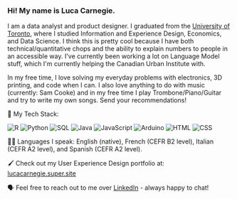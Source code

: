 ### Hi! My name is Luca Carnegie. 

I am a data analyst and product designer. I graduated from the [University of Toronto](https://www.utoronto.ca/), where I studied Information and Experience Design, Economics, and Data Science. I think this is pretty cool because I have both technical/quantitative chops and the ability to explain numbers to people in an accessible way. I've currently been working a lot on Language Model stuff, which I'm currently helping the Canadian Urban Institute with.

In my free time, I love solving my everyday problems with electronics, 3D printing, and code when I can. I also love anything to do with music (currently: Sam Cooke) and in my free time I play Trombone/Piano/Guitar and try to write my own songs. Send your recommendations!

💾 My Tech Stack:

![R](https://img.shields.io/badge/R-276DC3?style=for-the-badge&logo=r&logoColor=white)
![Python](https://img.shields.io/badge/Python-3776AB?style=for-the-badge&logo=python&logoColor=white)
![SQL](https://img.shields.io/badge/SQL-4479A1?style=for-the-badge&logo=postgresql&logoColor=white)
![Java](https://img.shields.io/badge/Java-ED8B00?style=for-the-badge&logo=java&logoColor=white)
![JavaScript](https://img.shields.io/badge/JavaScript-F7DF1E?style=for-the-badge&logo=javascript&logoColor=black)
![Arduino](https://img.shields.io/badge/Arduino-00979D?style=for-the-badge&logo=arduino&logoColor=white)
![HTML](https://img.shields.io/badge/HTML5-E34F26?style=for-the-badge&logo=html5&logoColor=white)
![CSS](https://img.shields.io/badge/CSS3-1572B6?style=for-the-badge&logo=css3&logoColor=white)

🧑🏻 Languages I speak: English (native), French (CEFR B2 level), Italian (CEFR A2 level), and Spanish (CEFR A2 level). 

🖌️ Check out my User Experience Design portfolio at: [lucacarnegie.super.site](https://lucacarnegie.super.site/)

🗣️ Feel free to reach out to me over [LinkedIn](http://linkedin.com/in/lucacarnegie) - always happy to chat!

